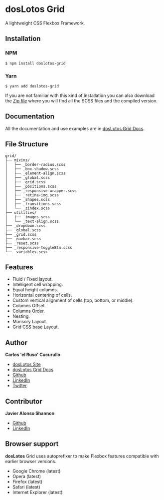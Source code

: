 # dosLotos Grid

A lightweight CSS Flexbox Framework.

## Installation
### NPM
```
$ npm install doslotos-grid
```
### Yarn
```
$ yarn add doslotos-grid
```
If you are not familiar with this kind of installation you can also download the [Zip file](https://github.com/ccucurullo/doslotos-grid/archive/master.zip) where you will find all the SCSS files and the compiled version.

## Documentation

All the documentation and use examples are in [dosLotos Grid Docs](http://www.doslotos.com/doslotos-grid/).

## File Structure

```
grid/
├── mixins/
│   ├── _border-radius.scss
│   ├── _box-shadow.scss
│   ├── _element-align.scss
│   ├── _global.scss
│   ├── _grid.scss
│   ├── _positions.scss
│   ├── _responsive-wrapper.scss
│   ├── _retina-img.scss
│   ├── _shapes.scss
│   ├── _transitions.scss
│   └── _zindex.scss
├── utilities/
│   ├── _images.scss
│   └── _text-align.scss
├── _dropdown.scss
├── _global.scss
├── _grid.scss
├── _navbar.scss
├── _reset.scss
├── _responsive-toggleBtn.scss
└── _variables.scss
```

## Features
* Fluid / Fixed layout.
* Intelligent cell wrapping.
* Equal height columns.
* Horizontal centering of cells.
* Custom vertical alignment of cells (top, bottom, or middle).
* Columns Offset.
* Columns Order.
* Nesting.
* Mansory Layout.
* Grid CSS base Layout.

## Author

**Carlos 'el Ruso' Cucurullo**

* [dosLotos Site](http://www.doslotos.com/)
* [dosLotos Grid Docs](http://www.doslotos.com/doslotos-grid/)
* [Github](https://github.com/ccucurullo)
* [LinkedIn](https://www.linkedin.com/in/rusocucu/)
* [Twitter](https://twitter.com/RusoDev)

## Contributor

**Javier Alonso Shannon**

* [Github](https://github.com/javialon26)
* [LinkedIn](https://www.linkedin.com/in/javieralonsoshannon/)

## Browser support
**dosLotos** Grid uses autoprefixer to make Flexbox features compatible with earlier browser versions.

* Google Chrome (latest)
* Opera (latest)
* Firefox (latest)
* Safari (latest)
* Internet Explorer (latest)
